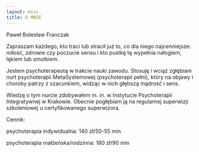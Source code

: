 ```yaml
---
layout: misc
title: O MNIE
---
```



Paweł Bolesław Franczak

Zapraszam każdego, kto traci lub stracił już to, co dla niego najcenniejsze: miłość, zdrowie czy poczucie sensu i kto pustkę tę wypełnia nałogiem, lękiem lub smutkiem.

Jestem psychoterapeutą w trakcie nauki zawodu. Stosuję i wciąż zgłębiam nurt psychoterapii MetaSystemowej (psychoterapii pełni), który na objawy i choroby patrzy z szacunkiem, widząc w nich głębszą mądrość i sens.

Wiedzę o tym nurcie zdobywałem m. in. w Instytucie Psychoterapii Integratywnej w Krakowie. Obecnie pogłębiam ją na regularnej superwizji szkoleniowej u certyfikowanego superwizora.


Cennik: 

psychoterapia indywidualna: 140 zł/50-55 min

psychoterapia małżeńska/rodzinna: 180 zł/90 min
